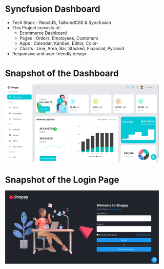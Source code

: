 # Syncfusion Dashboard
- Tech Stack - ReactJS, TailwindCSS & Syncfusion 
- This Project consists of:
    - Ecommerce Dashboard
    - Pages : Orders, Employees, Customers
    - Apps : Calendar, Kanban, Editor, Color-
    - Charts : Line, Area, Bar, Stacked, Financial, Pyramid
- Responsive and user-friendly design

# Snapshot of the Dashboard
![dashboard](dashboard.png)

# Snapshot of the Login Page
![login](login.png)
